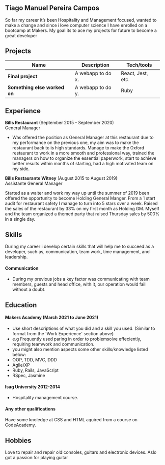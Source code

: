 ## Tiago Manuel Pereira Campos

So far my career it’s been Hospitality and Management focused, wanted to make a change and since i love computer science I have enrolled on a bootcamp at Makers. My goal its to ace my projects for future to become a great developer

## Projects

| Name                         | Description       | Tech/tools        |
| ---------------------------- | ----------------- | ----------------- |
| **Final project**            | A webapp to do x. | React, Jest, etc. |
| **Something else worked on** | A webapp to do y. | Ruby              |

## Experience

**Bills Restaurant** (September 2015 - September 2020)  
General Manager

- Was offered the position as General Manager at this restaurant due to my performance on the previous one, my aim was to make the restaurant back to is high standards.
Manage to make the Oxford restaurant to work in a more smooth and professional way, trained the managers on how to organize the essential paperwork, start to achieve better results within months of starting, had a high motivated team on my side.


**Bills Restaurante Witney** (August 2015 to August 2019)  
Assistante General Manager

Started as a waiter and work my way up until the summer of 2019 been offered the opportunity to become Holding General Manger. From a 1 start audit for restaurant safety I manage to turn into 5 stars over a week. Raised the sales of the restaurant by 33% on my first month as Holding GM. Myself and the team organized a themed party that raised Thursday sales by 500% in a single day.


## Skills

During my career i develop certain skills that will help me to succeed as a developer, such as, communication, team work, time management, and leadership.

#### Communication

- During my previous jobs a key factor was communicating with team members, guests and head office, with it, our operation would fail without a doubt.

## Education

#### Makers Academy (March 2021 to June 2021)
- Use short descriptions of what you did and a skill you used. (Similar to format from the 'Work Experience' section above)
- e.g Frequently used paring in order to problemsolve effeciently, requiring teamwork and communication.
- you might also mention aspects some other skills/knowledge listed below: 
- OOP, TDD, MVC, DDD
- Agile/XP
- Ruby, Rails, JavaScript
- RSpec, Jasmine

#### Isag University 2012-2014

- Hospitality management course.

#### Any other qualifications

Have some knoledge at CSS and HTML aquired from a course on CodeAcademy.

## Hobbies

Love to repair and repair old consoles, guitars and electronic devices. Aslo got a passion for playing guitar
